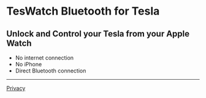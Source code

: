 # TesWatch Bluetooth for Tesla
## Unlock and Control your Tesla from your Apple Watch
* No internet connection 
* No iPhone
* Direct Bluetooth connection

---------------------
[Privacy](/privacy.md)
